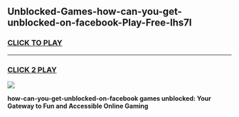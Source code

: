 
## Unblocked-Games-how-can-you-get-unblocked-on-facebook-Play-Free-lhs7l
<h3>
<a href="https://premium76.site?title=how-can-you-get-unblocked-on-facebook&ref=23A">CLICK TO PLAY</a></h3>
<hr>

<h3>
<a href="https://premium76.site?title=how-can-you-get-unblocked-on-facebook&ref=23A">CLICK 2 PLAY</a>
  
</h3>

<a href="https://premium76.site?title=how-can-you-get-unblocked-on-facebook&ref=23A"><img src="https://clearcache.store/games.png"></a>


**how-can-you-get-unblocked-on-facebook games unblocked: Your Gateway to Fun and Accessible Online Gaming**
